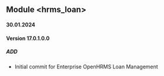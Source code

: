 ## Module <hrms_loan>

#### 30.01.2024
#### Version 17.0.1.0.0
##### ADD

- Initial commit for Enterprise OpenHRMS Loan Management 
